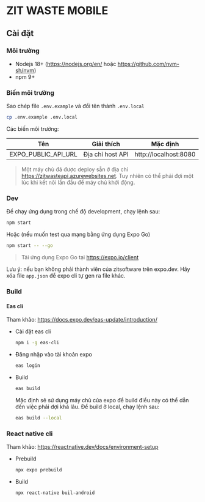 # ZIT WASTE MOBILE

## Cài đặt

### Môi trường

-   Nodejs 18+ (https://nodejs.org/en/ hoặc https://github.com/nvm-sh/nvm)
-   npm 9+

### Biến môi trường

Sao chép file `.env.example` và đổi tên thành `.env.local`

```sh
cp .env.example .env.local
```

Các biến môi trường:

| Tên                 | Giải thích       | Mặc định              |
| ------------------- | ---------------- | --------------------- |
| EXPO_PUBLIC_API_URL | Địa chỉ host API | http://localhost:8080 |

> Một máy chủ đã được deploy sẵn ở địa chỉ https://zitwasteapi.azurewebsites.net. Tuy nhiên có thể phải đợi một lúc khi kết nôi lần đầu để máy chủ khởi động.

### Dev

Để chạy ứng dụng trong chế độ development, chạy lệnh sau:

```sh
npm start
```

Hoặc (nếu muốn test qua mạng bằng ứng dụng Expo Go)

```sh
npm start -- --go
```

> Tải ứng dụng Expo Go tại https://expo.io/client

Lưu ý: nếu bạn không phải thành viên của zitsoftware trên expo.dev. Hãy xóa file `app.json` để expo cli tự gen ra file khác.

### Build

#### Eas cli

Tham khảo: https://docs.expo.dev/eas-update/introduction/

-   Cài đặt eas cli

    ```sh
    npm i -g eas-cli
    ```

-   Đăng nhập vào tài khoản expo
    ```sh
    eas login
    ```
-   Build

    ```sh
    eas build
    ```

    Mặc định sẽ sử dụng máy chủ của expo để build điều này có thể dẫn đến việc phải đợi khá lâu. Để build ở local, chạy lệnh sau:

    ```sh
    eas build --local
    ```

### React native cli

Tham khảo: https://reactnative.dev/docs/environment-setup

-   Prebuild

    ```sh
    npx expo prebuild
    ```

-   Build

    ```sh
    npx react-native buil-android
    ```
